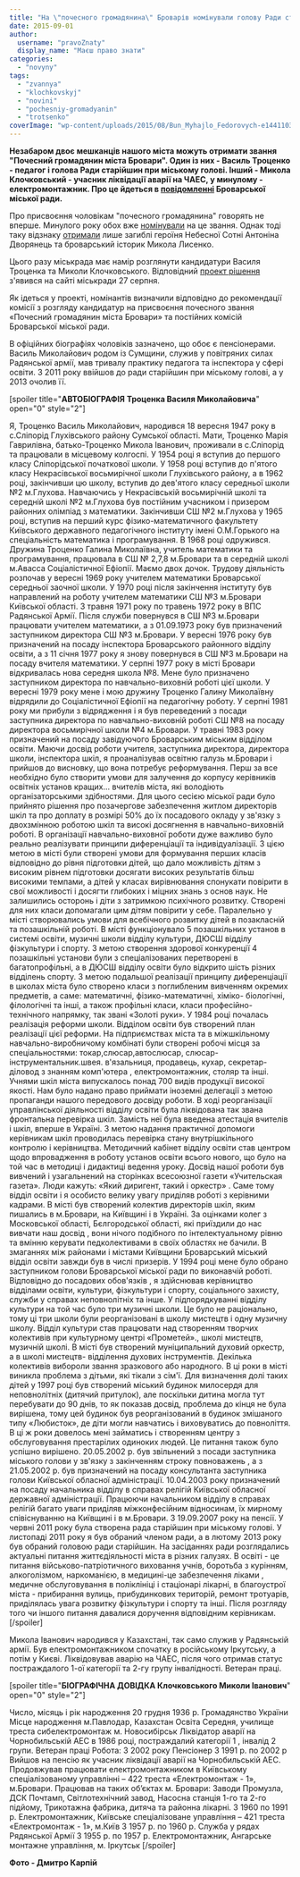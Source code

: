 ```yaml
---
title: "На \"почесного громадянина\" Броварів номінували голову Ради старійшин та ліквідатора аварії на ЧАЕС"
date: 2015-09-01
author: 
  username: "pravoZnaty"
  display_name: "Маєш право знати"
categories: 
  - "novyny"
tags: 
  - "zvannya"
  - "klochkovskyj"
  - "novini"
  - "pochesniy-gromadyanin"
  - "trotsenko"
coverImage: "wp-content/uploads/2015/08/Bun_Myhajlo_Fedorovych-e1441103931951.jpg"
---
```


**Незабаром двоє мешканців нашого міста можуть отримати звання "Почесний громадянин міста Бровари". Один із них - Василь Троценко - педагог і голова Ради старійшин при міському голові. Інший - Микола Клочковський - учасник ліквідації аварії на ЧАЕС, у минулому - електромонтажник. Про це йдеться в [повідомленні](http://docs.pravo-znaty.org.ua/p27155/28.08.2015) Броварської міської ради.**

Про присвоєння чоловікам "почесного громадянина" говорять не вперше. Минулого року обох вже [номінували](https://mpz.brovary.org/na-zvannya-pochesnogo-gromadyanina-brovariv-krim-lisenka-ta-dvoryanets-rozglyadayut-shhe-3-kandidaturi/) на це звання. Однак тоді таку відзнаку [отримали](http://docs.pravo-znaty.org.ua/p13543/19.09.2014/1302-47-06) лише загиблі героїня Небесної Сотні Антоніна Дворянець та броварський історик Микола Лисенко.

Цього разу міськрада має намір розглянути кандидатури Василя Троценка та Миколи Клочковського. Відповідний [проект рішення](http://brovary.kiev.ua/proekt-r%D1%96shen-m%D1%96sko%D1%97-radi-pro-prisvo%D1%94nnya-zvannya-%E2%80%9Cpochesnii-gromadyanin-m%D1%96sta-brovari%E2%80%9D) з'явився на сайті міськради 27 серпня.

Як ідеться у проекті, номінантів визначили відповідно до рекомендації комісії з розгляду кандидатур на присвоєння почесного звання «Почесний громадянин міста Бровари» та постійних комісій Броварської міської ради.

В офіційних біографіях чоловіків зазначено, що обоє є пенсіонерами. Василь Миколайович родом із Сумщини, служив у повітряних силах Радянської армії, мав тривалу практику педагога та інспектора у сфері освіти. З 2011 року ввійшов до ради старійшин при міському голові, а у 2013 очолив її.

\[spoiler title="**АВТОБІОГРАФІЯ** **Троценка Василя Миколайовича**" open="0" style="2"\]

Я, Троценко Василь Миколайович, народився 18 вересня 1947 року в с.Сліпорід Глухівського району Сумської області. Мати, Троценко Марія Гаврилівна, батько-Троценко Микола Іванович, проживали в с.Сліпорід та працювали в місцевому колгоспі. У 1954 році я вступив до першого класу Сліпорідської початкової школи. У 1958 році вступив до п'ятого класу Некрасівської восьмирічної школи Глухівського району, а в 1962 році, закінчивши цю школу, вступив до дев'ятого класу середньої школи №2 м.Глухова. Навчаючись у Некрасівській восьмирічній школі та середній школі №2 м.Глухова був постійним учасником і призером районних олімпіад з математики. Закінчивши СШ №2 м.Глухова у 1965 році, вступив на перший курс фізико-математичного факультету Київського державного педагогічного інституту імені О.М.Горького на спеціальність математика і програмування. В 1968 році одружився. Дружина Троценко Галина Миколаївна, учитель математики та програмування, працювала в СШ № 2,7,8 м.Бровари та в середній школі м.Авасса Соціалістичної Ефіопії. Маємо двох дочок. Трудову діяльність розпочав у вересні 1969 року учителем математики Броварської середньої заочної школи. У 1970 році після закінчення інституту був направлений на роботу учителем математики СШ №3 м.Бровари Київської області. З травня 1971 року по травень 1972 року в ВПС Радянської Армії. Після служби повернувся в СШ №3 м.Бровари працювати учителем математики, а з 01.09.1973 року був призначений заступником директора СШ №3 м.Бровари. У вересні 1976 року був призначений на посаду інспектора Броварського районного відділу освіти, а з 11 січня 1977 року я знову повернувся в СШ №3 м.Бровари на посаду вчителя математики. У серпні 1977 року в місті Бровари відкривалась нова середня школа №8. Мене було призначено заступником директора по навчально-виховній роботі цієї школи. У вересні 1979 року мене і мою дружину Троценко Галину Миколаївну відрядили до Соціалістичної Ефіопії на педагогічну роботу. У серпні 1981 року ми прибули з відрядження і я був переведений з посади заступника директора по навчально-виховній роботі СШ №8 на посаду директора восьмирічної школи №4 м.Бровари. У травні 1983 року призначений на посаду завідуючого Броварським міським відділом освіти. Маючи досвід роботи учителя, заступника директора, директора школи, інспектора шкіл, я проаналізував освітню галузь м.Бровари і прийшов до висновку, що вона потребує реформування. Перш за все необхідно було створити умови для залучення до корпусу керівників освітніх установ кращих... вчителів міста, які володіють організаторськими здібностями. Для цього сесією міської ради було прийнято рішення про позачергове забезпечення житлом директорів шкіл та про доплату в розмірі 50% до їх посадового окладу у зв'язку з двохзмінною роботою шкіл та високі досягнення в навчально-виховній роботі. В організації навчально-виховної роботи дуже важливо було реально реалізувати принципи диференціації та індивідуалізації. З цією метою в місті були створені умови для формування перших класів відповідно до рівня підготовки дітей, що дало можливість дітям з високим рівнем підготовки досягати високих результатів більш високими темпами, а дітей у класах вирівнювання спонукати повірити в свої можливості і досягти глибоких і міцних знань з основ наук. Не залишились осторонь і діти з затримкою психічного розвитку. Створені для них класи допомагали цим дітям повірити у себе. Паралельно у місті створювались умови для всебічного розвитку дітей в позакласній та позашкільній роботі. В місті функціонувало 5 позашкільних установ в системі освіти, музичні школи відділу культури, ДЮСШ відділу фізкультури і спорту. З метою створення здорової конкуренції 4 позашкільні установи були з спеціалізованих перетворені в багатопрофільні, а в ДЮСШ відділу освіти було відкрито шість різних відділень спорту. З метою подальшої реалізації принципу диференціації в школах міста було створено класи з поглибленим вивченням окремих предметів, а саме: математичні, фізико-математичні, хіміко- біологічні, філологічні та інші, а також профільні класи, класи професійно-технічного напрямку, так звані «Золоті руки». У 1984 році почалась реалізація реформи школи. Відділом освіти був створений план реалізації цієї реформи. На підприємствах міста та в міжшкільному навчально-виробничому комбінаті були створені робочі місця за спеціальностями: токар,слюсар,автослюсар, слюсар-інструментальник.швея. в'язальниця, продавець, кухар, секретар-діловод з знанням комп'ютера , електромонтажник, столяр та інші. Учнями шкіл міста випускалось понад 700 видів продукції високої якості. Нам було надано право приймати іноземні делегації з метою пропаганди нашого передового досвіду роботи. В ході реорганізації управлінської діяльності відділу освіти була ліквідована так звана фронтальна перевірка шкіл. Замість неї була введена атестація вчителів і шкіл, вперше в Україні. З метою надання практичної допомоги керівникам шкіл проводилась перевірка стану внутрішкільного контролю і керівництва. Методичний кабінет відділу освіти став центром щодо впровадження в роботу установ освіти всього нового, що було на той час в методиці і дидактиці ведення уроку. Досвід нашої роботи був вивчений і узагальнений на сторінках всесоюзної газети «Учительская газета». Люди кажуть: «Який диригент, такий і оркестр» . Саме тому відділ освіти і я особисто велику увагу приділяв роботі з керівними кадрами. В місті був створений колектив директорів шкіл, яким пишались в м.Бровари, на Київщині і в Україні. За оцінками колег з Московської області, Бєлгородської області, які приїздили до нас вивчати наш досвід , вони нічого подібного по інтелектуальному рівню та вмінню керувати педколективами в своїх областях не бачили. В змаганнях між районами і містами Київщини Броварський міський відділ освіти завжди був в числі призерів. У 1994 році мене було обрано заступником голови Броварської міської ради по виконавчій роботі. Відповідно до посадових обов'язків , я здійснював керівництво відділами освіти, культури, фізкультури і спорту, соціального захисту, служби у справах неповнолітніх та інше. У підпорядкуванні відділу культури на той час було три музичні школи. Це було не раціонально, тому ці три школи були реорганізовані в школу мистецтв і одну музичну школу. Відділ культури став працювати над створенням творчих колективів при культурному центрі «Прометей»., школі мистецтв, музичній школі. В місті був створений муніципальний духовий оркестр, а в школі мистецтв- відділення духових інструментів. Декілька колективів вибороли звання зразкового або народного. В ці роки в місті виникла проблема з дітьми, які тікали з сім'ї. Для визначення долі таких дітей у 1997 році був створений міський будинок милосердя для неповнолітніх (дитячий притулок), але поскільки дитина могла тут перебувати до 90 днів, то як показав досвід, проблема до кінця не була вирішена, тому цей будинок був реорганізований в будинок змішаного типу «Любисток», де діти могли навчатись і виховуватись до повноліття. В ці ж роки довелось мені займатись і створенням центру з обслуговування престарілих одиноких людей. Це питання також було успішно вирішено. 20.05.2002 р. був звільнений з посади заступника міського голови у зв'язку з закінченням строку повноважень , а з 21.05.2002 р. був призначений на посаду консультанта заступника голови Київської обласної адміністрації. 10.04.2003 року призначений на посаду начальника відділу в справах релігій Київської обласної державної адміністрації. Працюючи начальником відділу в справах релігій багато уваги приділяв міжконфесійним відносинам, їх мирному співіснуванню на Київщині і в м.Бровари. З 19.09.2007 року на пенсії. У червні 2011 року була створена рада старійшин при міському голові. У листопаді 2011 року я був обраний членом ради, а в лютому 2013 року був обраний головою ради старійшин. На засіданнях ради розглядались актуальні питання життєдіяльності міста в різних галузях. В освіті - це питання військово-патріотичного виховання учнів, боротьба з курінням, алкоголізмом, наркоманією, в медицині-це забезпечення ліками , медичне обслуговування в поліклініці і стаціонарі лікарні, в благоустрої міста - прибирання вулиць, прибудинкових територій, ремонт тротуарів, приділялась увага розвитку фізкультури і спорту та інші. Після розгляду того чи іншого питання давалися доручення відповідним керівникам.\[/spoiler\]

Микола Іванович народився у Казахстані, так само служив у Радянській армії. Був електромонтажником спочатку в російському Іркутську, а потім у Києві. Ліквідовував аварію на ЧАЕС, після чого отримав статус постраждалого 1-ої категорії та 2-гу групу інвалідності. Ветеран праці.

\[spoiler title="**БІОГРАФІЧНА ДОВІДКА Клочковського Миколи Іванович**" open="0" style="2"\]

Число, місяць і рік народження 20 грудня 1936 р. Громадянство України Місце народження м.Павлодар, Казахстан Освіта Середня, училище треста сибелектромонтаж м. Новосибірськ Ліквідатор аварії на Чорнобильській АЕС в 1986 році, постраждалий категорії 1 , інвалід 2 групи. Ветеран праці Робота: З 2002 року Пенсіонер З 1991 р. по 2002 р Вийшов на пенсію як учасник ліквідації аварії на Чорнобильській АЕС. Продовжував працювати електромонтажником в Київському спеціалізованому управлінні – 422 треста «Електромонтаж - 1», м.Бровари. Працював на таких об’єктах м. Бровари: Заводи Промузла, ДСК Почтамп, Світлотехнічний завод, Насосна станція 1-го та 2-го підйому, Трикотажна фабрика, дитяча та районна лікарні. З 1960 по 1991 р. Електромонтажник, Київське спеціалізоване управління – 421 треста «Електромонтаж - 1», м.Київ З 1957 р. по 1960 р. Служба у рядах Рядянської Армії З 1955 р. по 1957 р. Електромонтажник, Ангарське монтажне управління, м. Іркутськ \[/spoiler\]

**Фото - Дмитро Карпій**
